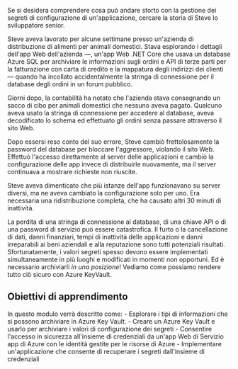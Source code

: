 Se si desidera comprendere cosa può andare storto con la gestione dei segreti di configurazione di un'applicazione, cercare la storia di Steve lo sviluppatore senior.

Steve aveva lavorato per alcune settimane presso un'azienda di distribuzione di alimenti per animali domestici. Stava esplorando i dettagli dell'app Web dell'azienda &mdash;, un'app Web .NET Core che usava un database Azure SQL per archiviare le informazioni sugli ordini e API di terze parti per la fatturazione con carta di credito e la mappatura degli indirizzi dei clienti &mdash; quando ha incollato accidentalmente la stringa di connessione per il database degli ordini in un forum pubblico.

Giorni dopo, la contabilità ha notato che l'azienda stava consegnando un sacco di cibo per animali domestici che nessuno aveva pagato. Qualcuno aveva usato la stringa di connessione per accedere al database, aveva decodificato lo schema ed effettuato gli ordini senza passare attraverso il sito Web.

Dopo essersi reso conto del suo errore, Steve cambiò frettolosamente la password del database per bloccare l'aggressore, violando il sito Web. Effettuò l'accesso direttamente al server delle applicazioni e cambiò la configurazione delle app invece di distribuirle nuovamente, ma il server continuava a mostrare richieste non riuscite.

Steve aveva dimenticato che più istanze dell'app funzionavano su server diversi, ma ne aveva cambiato la configurazione solo per uno. Era necessaria una ridistribuzione completa, che ha causato altri 30 minuti di inattività.

La perdita di una stringa di connessione al database, di una chiave API o di una password di servizio può essere catastrofica. Il furto o la cancellazione di dati, danni finanziari, tempi di inattività delle applicazioni e danni irreparabili ai beni aziendali e alla reputazione sono tutti potenziali risultati. Sfortunatamente, i valori segreti spesso devono essere implementati simultaneamente in più luoghi e modificati in momenti non opportuni. Ed è necessario archiviarli *in una posizione*! Vediamo come possiamo rendere tutto ciò sicuro con Azure KeyVault.

## <a name="learning-objectives"></a>Obiettivi di apprendimento

  In questo modulo verrà descritto come:
    - Esplorare i tipi di informazioni che si possono archiviare in Azure Key Vault.
    - Creare un Azure Key Vault e usarlo per archiviare i valori di configurazione dei segreti
    - Consentire l'accesso in sicurezza all'insieme di credenziali da un'app Web di Servizio app di Azure con le identità gestite per le risorse di Azure
    - Implementare un'applicazione che consente di recuperare i segreti dall'insieme di credenziali
